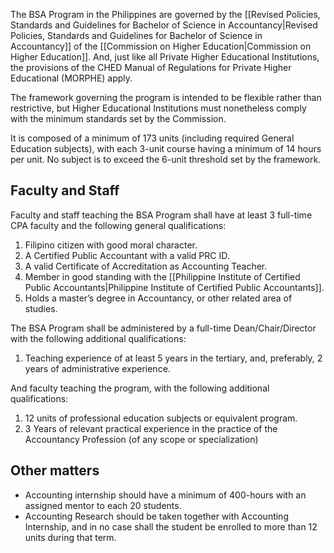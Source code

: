The BSA Program in the Philippines are governed by the [[Revised Policies, Standards and Guidelines for Bachelor of Science in Accountancy|Revised Policies, Standards and Guidelines for Bachelor of Science in Accountancy]] of the [[Commission on Higher Education|Commission on Higher Education]]. And, just like all Private Higher Educational Institutions, the provisions of the CHED Manual of Regulations for Private Higher Educational (MORPHE) apply.

The framework governing the program is intended to be flexible rather than restrictive, but Higher Educational Institutions must nonetheless comply with the minimum standards set by the Commission.

It is composed of a minimum of 173 units (including required General Education subjects), with each 3-unit course having a minimum of 14 hours per unit. No subject is to exceed the 6-unit threshold set by the framework.

## Faculty and Staff
Faculty and staff teaching the BSA Program shall have at least 3 full-time CPA faculty and the following general qualifications:
1. Filipino citizen with good moral character.  
2. A Certified Public Accountant with a valid PRC ID.  
3. A valid Certificate of Accreditation as Accounting Teacher.  
4. Member in good standing with the [[Philippine Institute of Certified Public Accountants|Philippine Institute of Certified Public Accountants]].
5. Holds a master’s degree in Accountancy, or other related area of studies.

The BSA Program shall be administered by a full-time Dean/Chair/Director with the following additional qualifications:  
1. Teaching experience of at least 5 years in the tertiary, and, preferably, 2 years of administrative experience.

And faculty teaching the program, with the following additional qualifications:
1. 12 units of professional education subjects or equivalent program.
2. 3 Years of relevant practical experience in the practice of the Accountancy Profession (of any scope or specialization)

## Other matters
- Accounting internship should have a minimum of 400-hours with an assigned mentor to each 20 students.
- Accounting Research should be taken together with Accounting Internship, and in no case shall the student be enrolled to more than 12 units during that term.
